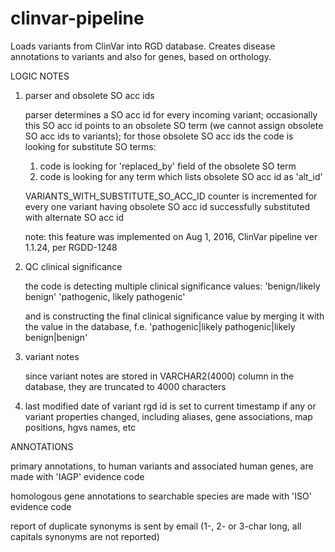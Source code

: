 # clinvar-pipeline
Loads variants from ClinVar into RGD database. Creates disease annotations to variants and also for genes, based on orthology.

LOGIC NOTES

1. parser and obsolete SO acc ids

   parser determines a SO acc id for every incoming variant;
   occasionally this SO acc id points to an obsolete SO term (we cannot assign obsolete SO acc ids to variants);
   for those obsolete SO acc ids the code is looking for substitute SO terms:
     1) code is looking for 'replaced_by' field of the obsolete SO term
     2) code is looking for any term which lists obsolete SO acc id as 'alt_id'

   VARIANTS_WITH_SUBSTITUTE_SO_ACC_ID counter is incremented for every one variant
     having obsolete SO acc id successfully substituted with alternate SO acc id

   note: this feature was implemented on Aug 1, 2016, ClinVar pipeline ver 1.1.24, per RGDD-1248

2. QC clinical significance

   the code is detecting multiple clinical significance values:
     'benign/likely benign'
     'pathogenic, likely pathogenic'

   and is constructing the final clinical significance value by merging it with the value in the database, f.e.
     'pathogenic|likely pathogenic|likely benign|benign'

3. variant notes

    since variant notes are stored in VARCHAR2(4000) column in the database, they are truncated to 4000 characters

4. last modified date of variant rgd id is set to current timestamp if any or variant properties changed,
  including aliases, gene associations, map positions, hgvs names, etc
  
ANNOTATIONS

  primary annotations, to human variants and associated human genes, are made with 'IAGP' evidence code
  
  homologous gene annotations to searchable species are made with 'ISO' evidence code
  
  report of duplicate synonyms is sent by email (1-, 2- or 3-char long, all capitals synonyms are not reported)
  
